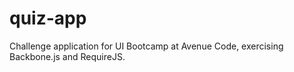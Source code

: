 quiz-app
========

Challenge application for UI Bootcamp at Avenue Code, exercising Backbone.js and RequireJS.
